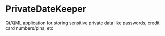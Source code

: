 # PrivateDateKeeper
Qt/QML application for storing sensitive private data like passwords, credit card numbers/pins, etc
